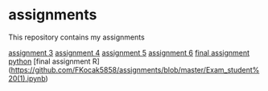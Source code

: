 # assignments
This repository contains my assignments

[assignment 3](https://github.com/FKocak5858/assignments/blob/master/assignment3%20(2).ipynb)
[assignment 4](https://github.com/FKocak5858/assignments/blob/master/assignment%204.ipynb)
[assignment 5](https://github.com/FKocak5858/assignments/blob/master/Graded_assignment1%20R.ipynb)
[assignment 6](https://github.com/FKocak5858/assignments/blob/master/Graded_assignment_2.ipynb)
[final assignment python](https://github.com/FKocak5858/assignments/blob/master/exam_june_7_2018%20Furkan%20Kocak%20(1).ipynb)
[final assignment R] (https://github.com/FKocak5858/assignments/blob/master/Exam_student%20(1).ipynb)
